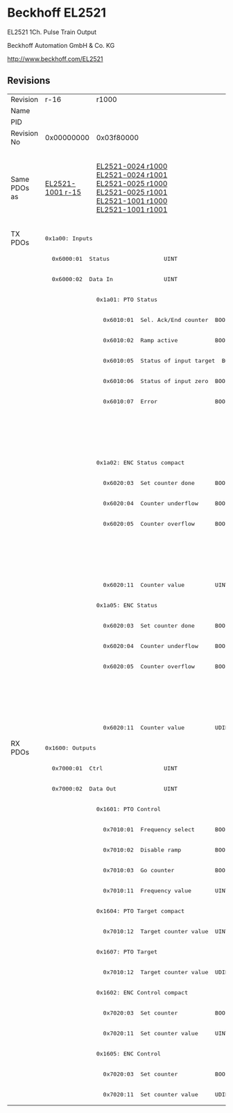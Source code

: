# Beckhoff EL2521

EL2521 1Ch. Pulse Train Output

Beckhoff Automation GmbH & Co. KG

http://www.beckhoff.com/EL2521

## Revisions
<table>
<tr >
<td>Revision</td>
<td>r-16</td>
<td>r1000</td>
<td>r1001</td>
<td>r1002</td>
<td>r1003</td>
<td>r1004</td>
<td>r1005</td>
<td>r1006</td>
</tr>
<tr >
<td>Name</td>
<td colspan=8 align="center">EL2521 1Ch. Pulse Train Output</td>
</tr>
<tr >
<td>PID</td>
<td colspan=8 align="center">0x09d93052</td>
</tr>
<tr >
<td>Revision No</td>
<td>0x00000000</td>
<td>0x03f80000</td>
<td>0x03f90000</td>
<td>0x03fa0000</td>
<td>0x03fb0000</td>
<td>0x03fc0000</td>
<td>0x03fd0000</td>
<td>0x03fe0000</td>
</tr>
<tr >
<td>Same PDOs as</td>
<td><a href="EL2521-1001">EL2521-1001 r-15</a></td>
<td><a href="EL2521-0024">EL2521-0024 r1000</a><br/><a href="EL2521-0024">EL2521-0024 r1001</a><br/><a href="EL2521-0025">EL2521-0025 r1000</a><br/><a href="EL2521-0025">EL2521-0025 r1001</a><br/><a href="EL2521-1001">EL2521-1001 r1000</a><br/><a href="EL2521-1001">EL2521-1001 r1001</a></td>
<td colspan=2 align="center"></td>
<td colspan=3 align="center"><a href="EL2521-0024">EL2521-0024 r1002</a><br/><a href="EL2521-0024">EL2521-0024 r1003</a><br/><a href="EL2521-0024">EL2521-0024 r1004</a><br/><a href="EL2521-0025">EL2521-0025 r1002</a><br/><a href="EL2521-0025">EL2521-0025 r1003</a><br/><a href="EL2521-0025">EL2521-0025 r1004</a><br/><a href="EL2521-1001">EL2521-1001 r1002</a><br/><a href="EL2521-1001">EL2521-1001 r1003</a><br/><a href="EL2521-1001">EL2521-1001 r1004</a></td>
<td><a href="EL2521-0024">EL2521-0024 r1005</a><br/><a href="EL2521-0025">EL2521-0025 r1005</a></td>
</tr>
<tr class="txpdo pdosection">
<td rowspan=25 valign=top>TX PDOs</td>
<td colspan=8 align="left"><pre>0x1a00: Inputs</pre></td>
<td></td>
</tr>
<tr class="txpdo">
<td colspan=8 align="left"><pre>  0x6000:01  Status                UINT</pre></td>
</tr>
<tr class="txpdo">
<td colspan=8 align="left"><pre>  0x6000:02  Data In               UINT</pre></td>
</tr>
<tr class="txpdo pdosection">
<td></td>
<td colspan=7 align="left"><pre>0x1a01: PTO Status</pre></td>
</tr>
<tr class="txpdo">
<td></td>
<td><pre>  0x6010:01  Sel. Ack/End counter  BOOL</pre></td>
<td colspan=6 align="left"><pre>  0x6010:01  Status__Sel. Ack/End counter  BOOL</pre></td>
</tr>
<tr class="txpdo">
<td></td>
<td><pre>  0x6010:02  Ramp active           BOOL</pre></td>
<td colspan=6 align="left"><pre>  0x6010:02  Status__Ramp active   BOOL</pre></td>
</tr>
<tr class="txpdo">
<td></td>
<td><pre>  0x6010:05  Status of input target  BOOL</pre></td>
<td colspan=6 align="left"><pre>  0x6010:05  Status__Status of input target  BOOL</pre></td>
</tr>
<tr class="txpdo">
<td></td>
<td><pre>  0x6010:06  Status of input zero  BOOL</pre></td>
<td colspan=6 align="left"><pre>  0x6010:06  Status__Status of input zero  BOOL</pre></td>
</tr>
<tr class="txpdo">
<td></td>
<td><pre>  0x6010:07  Error                 BOOL</pre></td>
<td colspan=6 align="left"><pre>  0x6010:07  Status__Error         BOOL</pre></td>
</tr>
<tr class="txpdo">
<td colspan=7 align="left"></td>
<td><pre>  0x6010:0e  Status__Sync error    BOOL</pre></td>
</tr>
<tr class="txpdo">
<td colspan=7 align="left"></td>
<td><pre>  0x6010:10  Status__TxPDO Toggle  BOOL</pre></td>
</tr>
<tr class="txpdo pdosection">
<td></td>
<td colspan=7 align="left"><pre>0x1a02: ENC Status compact</pre></td>
</tr>
<tr class="txpdo">
<td></td>
<td><pre>  0x6020:03  Set counter done      BOOL</pre></td>
<td colspan=6 align="left"><pre>  0x6020:03  Status__Set counter done  BOOL</pre></td>
</tr>
<tr class="txpdo">
<td></td>
<td><pre>  0x6020:04  Counter underflow     BOOL</pre></td>
<td colspan=6 align="left"><pre>  0x6020:04  Status__Counter underflow  BOOL</pre></td>
</tr>
<tr class="txpdo">
<td></td>
<td><pre>  0x6020:05  Counter overflow      BOOL</pre></td>
<td colspan=6 align="left"><pre>  0x6020:05  Status__Counter overflow  BOOL</pre></td>
</tr>
<tr class="txpdo">
<td colspan=7 align="left"></td>
<td><pre>  0x6020:0e  Status__Sync error    BOOL</pre></td>
</tr>
<tr class="txpdo">
<td colspan=7 align="left"></td>
<td><pre>  0x6020:10  Status__TxPDO Toggle  BOOL</pre></td>
</tr>
<tr class="txpdo">
<td></td>
<td colspan=7 align="left"><pre>  0x6020:11  Counter value         UINT</pre></td>
</tr>
<tr class="txpdo pdosection">
<td></td>
<td colspan=7 align="left"><pre>0x1a05: ENC Status</pre></td>
</tr>
<tr class="txpdo">
<td></td>
<td><pre>  0x6020:03  Set counter done      BOOL</pre></td>
<td colspan=6 align="left"><pre>  0x6020:03  Status__Set counter done  BOOL</pre></td>
</tr>
<tr class="txpdo">
<td></td>
<td><pre>  0x6020:04  Counter underflow     BOOL</pre></td>
<td colspan=6 align="left"><pre>  0x6020:04  Status__Counter underflow  BOOL</pre></td>
</tr>
<tr class="txpdo">
<td></td>
<td><pre>  0x6020:05  Counter overflow      BOOL</pre></td>
<td colspan=6 align="left"><pre>  0x6020:05  Status__Counter overflow  BOOL</pre></td>
</tr>
<tr class="txpdo">
<td colspan=7 align="left"></td>
<td><pre>  0x6020:0e  Status__Sync error    BOOL</pre></td>
</tr>
<tr class="txpdo">
<td colspan=7 align="left"></td>
<td><pre>  0x6020:10  Status__TxPDO Toggle  BOOL</pre></td>
</tr>
<tr class="txpdo">
<td></td>
<td colspan=7 align="left"><pre>  0x6020:11  Counter value         UDINT</pre></td>
</tr>
<tr class="rxpdo pdosection">
<td rowspan=18 valign=top>RX PDOs</td>
<td colspan=8 align="left"><pre>0x1600: Outputs</pre></td>
<td></td>
</tr>
<tr class="rxpdo">
<td colspan=8 align="left"><pre>  0x7000:01  Ctrl                  UINT</pre></td>
</tr>
<tr class="rxpdo">
<td colspan=8 align="left"><pre>  0x7000:02  Data Out              UINT</pre></td>
</tr>
<tr class="rxpdo pdosection">
<td></td>
<td colspan=7 align="left"><pre>0x1601: PTO Control</pre></td>
</tr>
<tr class="rxpdo">
<td></td>
<td><pre>  0x7010:01  Frequency select      BOOL</pre></td>
<td colspan=6 align="left"><pre>  0x7010:01  Control__Frequency select  BOOL</pre></td>
</tr>
<tr class="rxpdo">
<td></td>
<td><pre>  0x7010:02  Disable ramp          BOOL</pre></td>
<td colspan=6 align="left"><pre>  0x7010:02  Control__Disable ramp  BOOL</pre></td>
</tr>
<tr class="rxpdo">
<td></td>
<td><pre>  0x7010:03  Go counter            BOOL</pre></td>
<td colspan=6 align="left"><pre>  0x7010:03  Control__Go counter   BOOL</pre></td>
</tr>
<tr class="rxpdo">
<td></td>
<td colspan=7 align="left"><pre>  0x7010:11  Frequency value       UINT</pre></td>
</tr>
<tr class="rxpdo pdosection">
<td></td>
<td colspan=7 align="left"><pre>0x1604: PTO Target compact</pre></td>
</tr>
<tr class="rxpdo">
<td></td>
<td colspan=7 align="left"><pre>  0x7010:12  Target counter value  UINT</pre></td>
</tr>
<tr class="rxpdo pdosection">
<td></td>
<td colspan=7 align="left"><pre>0x1607: PTO Target</pre></td>
</tr>
<tr class="rxpdo">
<td></td>
<td colspan=7 align="left"><pre>  0x7010:12  Target counter value  UDINT</pre></td>
</tr>
<tr class="rxpdo pdosection">
<td></td>
<td colspan=7 align="left"><pre>0x1602: ENC Control compact</pre></td>
</tr>
<tr class="rxpdo">
<td></td>
<td><pre>  0x7020:03  Set counter           BOOL</pre></td>
<td colspan=6 align="left"><pre>  0x7020:03  Control__Set counter  BOOL</pre></td>
</tr>
<tr class="rxpdo">
<td></td>
<td colspan=7 align="left"><pre>  0x7020:11  Set counter value     UINT</pre></td>
</tr>
<tr class="rxpdo pdosection">
<td></td>
<td colspan=7 align="left"><pre>0x1605: ENC Control</pre></td>
</tr>
<tr class="rxpdo">
<td></td>
<td><pre>  0x7020:03  Set counter           BOOL</pre></td>
<td colspan=6 align="left"><pre>  0x7020:03  Control__Set counter  BOOL</pre></td>
</tr>
<tr class="rxpdo">
<td></td>
<td colspan=7 align="left"><pre>  0x7020:11  Set counter value     UDINT</pre></td>
</tr>
</table>
